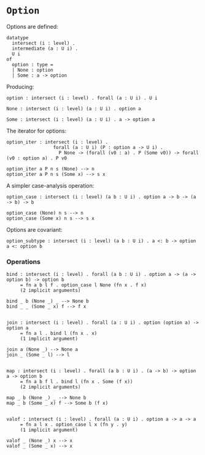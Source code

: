 # `Option`

Options are defined:

    datatype
      intersect (i : level) .
      intermediate (a : U i) .
      U i
    of
      option : type =
      | None : option
      | Some : a -> option

Producing:

    option : intersect (i : level) . forall (a : U i) . U i

    None : intersect (i : level) (a : U i) . option a

    Some : intersect (i : level) (a : U i) . a -> option a

The iterator for options:

    option_iter : intersect (i : level) .
                     forall (a : U i) (P : option a -> U i) .
                       P None -> (forall (v0 : a) . P (Some v0)) -> forall (v0 : option a) . P v0

    option_iter a P n s (None) --> n
    option_iter a P n s (Some x) --> s x

A simpler case-analysis operation:

    option_case : intersect (i : level) (a b : U i) . option a -> b -> (a -> b) -> b

    option_case (None) n s --> n
    option_case (Some x) n s --> s x

Options are covariant:

    option_subtype : intersect (i : level) (a b : U i) . a <: b -> option a <: option b


### Operations

    bind : intersect (i : level) . forall (a b : U i) . option a -> (a -> option b) -> option b
         = fn a b l f . option_case l None (fn x . f x)
         (2 implicit arguments)

    bind _ b (None _) _ --> None b
    bind _ _ (Some _ x) f --> f x


    join : intersect (i : level) . forall (a : U i) . option (option a) -> option a
         = fn a l . bind l (fn x . x)
         (1 implicit argument)

    join a (None _) --> None a
    join _ (Some _ l) --> l


    map : intersect (i : level) . forall (a b : U i) . (a -> b) -> option a -> option b
         = fn a b f l . bind l (fn x . Some (f x))
         (2 implicit arguments)

    map _ b (None _) _ --> None b
    map _ b (Some _ x) f --> Some b (f x)


    valof : intersect (i : level) . forall (a : U i) . option a -> a -> a
         = fn a l x . option_case l x (fn y . y)
         (1 implicit argument)

    valof _ (None _) x --> x
    valof _ (Some _ x) --> x
